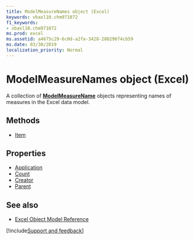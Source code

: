 ```yaml
---
title: ModelMeasureNames object (Excel)
keywords: vbaxl10.chm971072
f1_keywords:
- vbaxl10.chm971072
ms.prod: excel
ms.assetid: a4675c29-6c0d-a2fa-3428-280296f4cb59
ms.date: 03/30/2019
localization_priority: Normal
---
```



# ModelMeasureNames object (Excel)

A collection of **[ModelMeasureName](Excel.modelmeasurename.md)** objects representing names of measures in the Excel data model.

## Methods

- [Item](Excel.modelmeasurenames.item.md)

## Properties

- [Application](Excel.modelmeasurenames.application.md)
- [Count](Excel.modelmeasurenames.count.md)
- [Creator](Excel.modelmeasurenames.creator.md)
- [Parent](Excel.modelmeasurenames.parent.md)

## See also

- [Excel Object Model Reference](overview/Excel/object-model.md)

[!include[Support and feedback](~/includes/feedback-boilerplate.md)]
